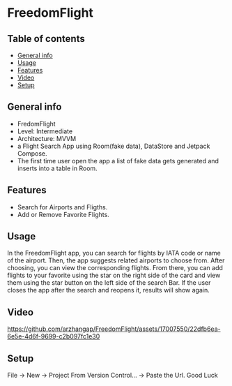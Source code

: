 # FreedomFlight
## Table of contents
* [General info](#general-info)
* [Usage](#usage)
* [Features](#features)
* [Video](#screenshot)
* [Setup](#setup)

## General info
* FredomFlight
* Level: Intermediate 
* Architecture: MVVM 
* a Flight Search App using Room(fake data), DataStore and Jetpack Compose.
* The first time user open the app a list of fake data gets generated and inserts into a table in Room.

## Features
* Search for Airports and Fligths.
* Add or Remove Favorite Flights.

## Usage
In the FreedomFlight app, you can search for flights by IATA code or name of the airport. Then, the app suggests related airports to choose from. After choosing, you can view the corresponding flights. 
From there, you can add flights to your favorite using the star on the right side of the card and view them using the star button on the left side of the search Bar.
If the user closes the app after the search and reopens it, results will show again.

## Video
https://github.com/arzhangap/FreedomFlight/assets/17007550/22dfb6ea-6e5e-4d6f-9699-c2b097fc1e30

## Setup
File -> New -> Project From Version Control... -> Paste the Url. Good Luck
